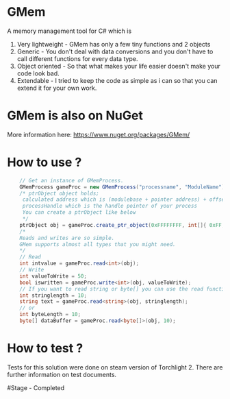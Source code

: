 # GMem
A memory management tool for C# which is

 1. Very lightweight - GMem has only a few tiny functions and 2 objects
 2. Generic - You don't deal with data conversions and you don't have to call different functions for every data type.
 3. Object oriented - So that what makes your life easier doesn't make your code look bad.
 4. Extendable - I tried to keep the code as simple as i can so that you can extend it for your own work.

# GMem is also on NuGet

More information here: https://www.nuget.org/packages/GMem/

# How to use ?
```csharp
    // Get an instance of GMemProcess.
    GMemProcess gameProc = new GMemProcess("processname", "ModuleName");
    /* ptrObject object holds;
     calculated address which is (modulebase + pointer address) + offsets or direct address if its not a pointer.
     processHandle which is the handle pointer of your process
     You can create a ptrObject like below
     */
    ptrObject obj = gameProc.create_ptr_object(0xFFFFFFFF, int[]{ 0xFF, 0x10 });
    /*
    Reads and writes are so simple.
    GMem supports almost all types that you might need.
    */
    // Read
    int intvalue = gameProc.read<int>(obj);
    // Write
	int valueToWrite = 50;
    bool iswritten = gameProc.write<int>(obj, valueToWrite);
	// If you want to read string or byte[] you can use the read function overload
	int stringlength = 10;
	string text = gameProc.read<string>(obj, stringlength);
	// or
	int byteLength = 10;
	byte[] dataBuffer = gameProc.read<byte[]>(obj, 10);
``` 
# How to test ?
Tests for this solution were done on steam version of Torchlight 2. There are further information on test documents.

#Stage - Completed

